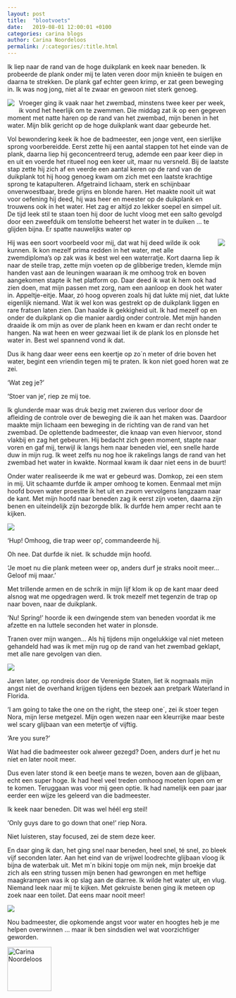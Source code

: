 ```yaml
---
layout: post
title:  "blootvoets"
date:   2019-08-01 12:00:01 +0100
categories: carina blogs
author: Carina Noordeloos
permalink: /:categories/:title.html
---
```

Ik liep naar de rand van de hoge duikplank en keek naar beneden. Ik probeerde de plank onder mij te laten veren door mijn knieën te buigen en daarna te strekken. De plank gaf echter geen krimp, er zat geen beweging in. Ik was nog jong, niet al te zwaar en gewoon niet sterk genoeg.

<div style="float:left;margin:0 10px 10px 0"><img src="/assets/blootvoets 1.jpg"/></div>

Vroeger ging ik vaak naar het zwembad, minstens twee keer per week, ik vond het heerlijk om te zwemmen. Die middag zat ik op een gegeven moment met natte haren op de rand van het zwembad, mijn benen in het water. Mijn blik gericht op de hoge duikplank want daar gebeurde het.

Vol bewondering keek ik hoe de badmeester, een jonge vent, een sierlijke sprong voorbereidde. Eerst zette hij een aantal stappen tot het einde van de plank, daarna liep hij geconcentreerd terug, ademde een paar keer diep in en uit en voerde het ritueel nog een keer uit, maar nu versneld. Bij de laatste stap zette hij zich af en veerde een aantal keren op de rand van de duikplank tot hij hoog genoeg kwam om zich met een laatste krachtige sprong te katapulteren. Afgetraind lichaam, sterk en schijnbaar onverwoestbaar, brede grijns en blonde haren. Het maakte nooit uit wat voor oefening hij deed, hij was heer en meester op de duikplank en trouwens ook in het water. Het zag er altijd zo lekker soepel en simpel uit. De tijd leek stil te staan toen hij door de lucht vloog met een salto gevolgd door een zweefduik om tenslotte beheerst het water in te duiken … te glijden bijna. Er spatte nauwelijks water op

<div style="float:right;margin:0 10px 10px 0"><img src="/assets/blootvoets 2.jpg"/></div>

Hij was een soort voorbeeld voor mij, dat wat hij deed wilde ik ook kunnen. Ik kon mezelf prima redden in het water, met alle zwemdiploma’s op zak was ik best wel een waterratje. Kort daarna liep ik naar de steile trap, zette mijn voeten op de glibberige treden, klemde mijn handen vast aan de leuningen waaraan ik me omhoog trok en boven aangekomen stapte ik het platform op. Daar deed ik wat ik hem ook had zien doen, mat mijn passen met zorg, nam een aanloop en dook het water in. Appeltje-eitje. Maar, zó hoog opveren zoals hij dat lukte mij niet, dat lukte eigenlijk niemand. Wat ik wel kon was gestrekt op de duikplank liggen en rare fratsen laten zien. Dan haalde ik gekkigheid uit. Ik had mezelf op en onder de duikplank op die manier aardig onder controle. Met mijn handen draaide ik om mijn as over de plank heen en kwam er dan recht onder te hangen. Na wat heen en weer gezwaai liet ik de plank los en plonsde het water in. Best wel spannend vond ik dat.

Dus ik hang daar weer eens een keertje op zo´n meter of drie boven het water, begint een vriendin tegen mij te praten. Ik kon niet goed horen wat ze zei.

‘Wat zeg je?’

‘Stoer van je’, riep ze mij toe.

Ik glunderde maar was druk bezig met zwieren dus verloor door de afleiding de controle over de beweging die ik aan het maken was. Daardoor maakte mijn lichaam een beweging in de richting van de rand van het zwembad. De oplettende badmeester, die knaap van even hiervoor, stond vlakbij en zag het gebeuren. Hij bedacht zich geen moment, stapte naar voren en gaf mij, terwijl ik langs hem naar beneden viel, een snelle harde duw in mijn rug. Ik weet zelfs nu nog hoe ik rakelings langs de rand van het zwembad het water in kwakte. Normaal kwam ik daar niet eens in de buurt!

Onder water realiseerde ik me wat er gebeurd was. Domkop, zei een stem in mij. Uit schaamte durfde ik amper omhoog te komen. Eenmaal met mijn hoofd boven water proestte ik het uit en zwom vervolgens langzaam naar de kant. Met mijn hoofd naar beneden zag ik eerst zijn voeten, daarna zijn benen en uiteindelijk zijn bezorgde blik. Ik durfde hem amper recht aan te kijken.

<div style="margin:0 10px 10px 0"><img src="/assets/blootvoets 3.jpg"/></div>

‘Hup! Omhoog, die trap weer op’, commandeerde hij.

Oh nee. Dat durfde ik niet. Ik schudde mijn hoofd.

‘Je moet nu die plank meteen weer op, anders durf je straks nooit meer… Geloof mij maar.’

Met trillende armen en de schrik in mijn lijf klom ik op de kant maar deed alsnog wat me opgedragen werd. Ik trok mezelf met tegenzin de trap op naar boven, naar de duikplank.

‘Nu! Spring!’ hoorde ik een dwingende stem van beneden voordat ik me afzette en na luttele seconden het water in plonsde.

Tranen over mijn wangen… Als hij tijdens mijn ongelukkige val niet meteen gehandeld had was ik met mijn rug op de rand van het zwembad geklapt, met alle nare gevolgen van dien.

<div style="margin:0 10px 10px 0"><img src="/assets/blootvoets 4.jpg"/></div>

Jaren later, op rondreis door de Verenigde Staten, liet ik nogmaals mijn angst niet de overhand krijgen tijdens een bezoek aan pretpark Waterland in Florida.

‘I am going to take the one on the right, the steep one´, zei ik stoer tegen Nora, mijn Ierse metgezel. Mijn ogen wezen naar een kleurrijke maar beste wel scary glijbaan van een metertje of vijftig.

‘Are you sure?’

Wat had die badmeester ook alweer gezegd? Doen, anders durf je het nu niet en later nooit meer.

Dus even later stond ik een beetje mans te wezen, boven aan de glijbaan, echt een super hoge. Ik had heel veel treden omhoog moeten lopen om er te komen. Teruggaan was voor mij geen optie. Ik had namelijk een paar jaar eerder een wijze les geleerd van die badmeester.

Ik keek naar beneden. Dit was wel héél erg steil!

‘Only guys dare to go down that one!’ riep Nora.

Niet luisteren, stay focused, zei de stem deze keer.

En daar ging ik dan, het ging snel naar beneden, heel snel, té snel, zo bleek vijf seconden later. Aan het eind van de vrijwel loodrechte glijbaan vloog ik bijna de waterbak uit. Met m´n bikini topje om mijn nek, mijn broekje dat zich als een string tussen mijn benen had gewrongen en met heftige maagkrampen was ik op slag aan de diarree. Ik wilde het water uit, en vlug. Niemand leek naar mij te kijken. Met gekruiste benen ging ik meteen op zoek naar een toilet. Dat eens maar nooit meer!

<div style="margin:0 10px 10px 0"><img src="/assets/blootvoets 5.jpg"/></div>

Nou badmeester, die opkomende angst voor water en hoogtes heb je me helpen overwinnen … maar ik ben sindsdien wel wat voorzichtiger geworden.

<div style="margin:0 10px 10px 0"><img src="/assets/Carina - profiel 2019.jpg" alt="Carina Noordeloos" width="100"/></div>

